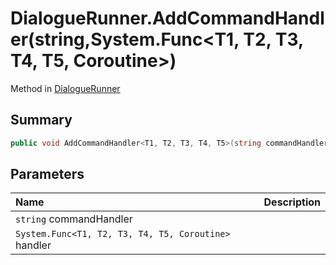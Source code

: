 # DialogueRunner.AddCommandHandler(string,System.Func<T1, T2, T3, T4, T5, Coroutine>)

Method in [DialogueRunner](/api/csharp/yarn.unity.dialoguerunner.md)

## Summary



```csharp
public void AddCommandHandler<T1, T2, T3, T4, T5>(string commandHandler, System.Func<T1, T2, T3, T4, T5, Coroutine> handler)
```

## Parameters

|Name|Description|
|:---|:---|
|`string` commandHandler||
|`System.Func<T1, T2, T3, T4, T5, Coroutine>` handler||

